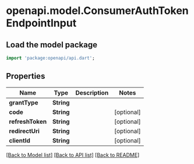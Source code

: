 # openapi.model.ConsumerAuthTokenEndpointInput

## Load the model package

```dart
import 'package:openapi/api.dart';
```

## Properties

| Name             | Type       | Description | Notes      |
| ---------------- | ---------- | ----------- | ---------- |
| **grantType**    | **String** |             |
| **code**         | **String** |             | [optional] |
| **refreshToken** | **String** |             | [optional] |
| **redirectUri**  | **String** |             | [optional] |
| **clientId**     | **String** |             | [optional] |

[[Back to Model list]](../README.md#documentation-for-models) [[Back to API list]](../README.md#documentation-for-api-endpoints) [[Back to README]](../README.md)
